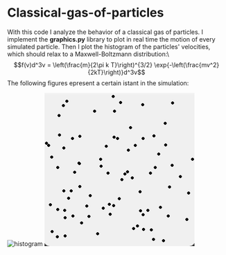 # Classical-gas-of-particles
With this code I analyze the behavior of a classical gas of particles. I implement the **graphics.py** library to plot in real time the motion of every simulated particle. Then 
I plot the histogram of the particles' velocities, which should relax to a Maxwell-Boltzmann distribution:\\
$$f(v)d^3v = \left(\frac{m}{2\pi k T}\right)^{3/2} \exp{-\left(\frac{mv^2}{2kT}\right)}d^3v$$
The following figures epresent a certain istant in the simulation:

![histogram](plots/histogram.png) ![particles](particles.png)




